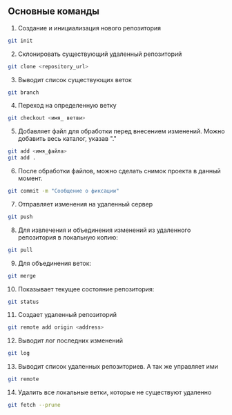 ## __Основные команды__

1. Создание и инициализация нового репозитория 
```bash
git init
```
2. Склонировать существующий удаленный репозиторий 
```bash
git clone <repository_url>
```
3. Выводит список существующих веток
```bash 
git branch 
```
4. Переход на определенную ветку
```bash
git checkout <имя_ ветви>
```
5. Добавляет файл для обработки перед внесением изменений. Можно добавить весь каталог, указав "."
```bash
git add <имя_файла>
git add .
```
6. После обработки файлов, можно сделать снимок проекта в данный момент.
```bash
git commit -m "Сообщение о фиксации"
```
7. Отправляет изменения на удаленный сервер
```bash
git push
```
8. Для извлечения и объединения изменений из удаленного репозитория в локальную копию:
```bash
git pull
```
9. Для объединения веток:
```bash
git merge
```
10. Показывает текущее состояние репозитория:
```bash
git status
```
11. Создает удаленный репозиторий 
```bash
git remote add origin <address>
```
12. Выводит лог последних изменений
```bash
git log
```
13. Выводит список удаленных репозиториев. А так же управляет ими
```bash
git remote
```
14. Удалить все локальные ветки, которые не существуют удаленно
```bash
git fetch --prune
```